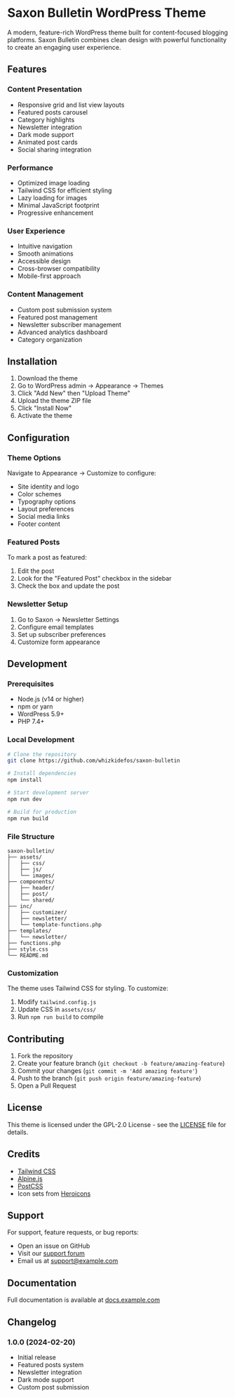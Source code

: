 # Saxon Bulletin WordPress Theme

A modern, feature-rich WordPress theme built for content-focused blogging platforms. Saxon Bulletin combines clean design with powerful functionality to create an engaging user experience.

## Features

### Content Presentation
- Responsive grid and list view layouts
- Featured posts carousel
- Category highlights
- Newsletter integration
- Dark mode support
- Animated post cards
- Social sharing integration

### Performance
- Optimized image loading
- Tailwind CSS for efficient styling
- Lazy loading for images
- Minimal JavaScript footprint
- Progressive enhancement

### User Experience
- Intuitive navigation
- Smooth animations
- Accessible design
- Cross-browser compatibility
- Mobile-first approach

### Content Management
- Custom post submission system
- Featured post management
- Newsletter subscriber management
- Advanced analytics dashboard
- Category organization

## Installation

1. Download the theme
2. Go to WordPress admin → Appearance → Themes
3. Click "Add New" then "Upload Theme"
4. Upload the theme ZIP file
5. Click "Install Now"
6. Activate the theme

## Configuration

### Theme Options
Navigate to Appearance → Customize to configure:
- Site identity and logo
- Color schemes
- Typography options
- Layout preferences
- Social media links
- Footer content

### Featured Posts
To mark a post as featured:
1. Edit the post
2. Look for the "Featured Post" checkbox in the sidebar
3. Check the box and update the post

### Newsletter Setup
1. Go to Saxon → Newsletter Settings
2. Configure email templates
3. Set up subscriber preferences
4. Customize form appearance

## Development

### Prerequisites
- Node.js (v14 or higher)
- npm or yarn
- WordPress 5.9+
- PHP 7.4+

### Local Development
```bash
# Clone the repository
git clone https://github.com/whizkidefos/saxon-bulletin

# Install dependencies
npm install

# Start development server
npm run dev

# Build for production
npm run build
```

### File Structure
```
saxon-bulletin/
├── assets/
│   ├── css/
│   ├── js/
│   └── images/
├── components/
│   ├── header/
│   ├── post/
│   └── shared/
├── inc/
│   ├── customizer/
│   ├── newsletter/
│   └── template-functions.php
├── templates/
│   └── newsletter/
├── functions.php
├── style.css
└── README.md
```

### Customization
The theme uses Tailwind CSS for styling. To customize:
1. Modify `tailwind.config.js`
2. Update CSS in `assets/css/`
3. Run `npm run build` to compile

## Contributing

1. Fork the repository
2. Create your feature branch (`git checkout -b feature/amazing-feature`)
3. Commit your changes (`git commit -m 'Add amazing feature'`)
4. Push to the branch (`git push origin feature/amazing-feature`)
5. Open a Pull Request

## License

This theme is licensed under the GPL-2.0 License - see the [LICENSE](LICENSE) file for details.

## Credits

- [Tailwind CSS](https://tailwindcss.com/)
- [Alpine.js](https://alpinejs.dev/)
- [PostCSS](https://postcss.org/)
- Icon sets from [Heroicons](https://heroicons.com/)

## Support

For support, feature requests, or bug reports:
- Open an issue on GitHub
- Visit our [support forum](https://example.com/support)
- Email us at support@example.com

## Documentation

Full documentation is available at [docs.example.com](https://docs.example.com)

## Changelog

### 1.0.0 (2024-02-20)
- Initial release
- Featured posts system
- Newsletter integration
- Dark mode support
- Custom post submission